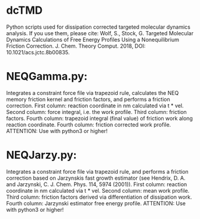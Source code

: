 # dcTMD 

Python scripts used for dissipation corrected targeted molecular dynamics analysis. If you use them, please cite:
Wolf, S., Stock, G. Targeted Molecular Dynamics Calculations of Free Energy Profiles Using a Nonequilibrium Friction Correction. J. Chem. Theory Comput. 2018, DOI: 10.1021/acs.jctc.8b00835.

# NEQGamma.py: 
Integrates a constraint force file via trapezoid rule, calculates the NEQ memory friction kernel and friction factors, and performs a friction correction. First column: reaction coordinate in nm calculated via t * vel. Second column: force integral, i.e. the work profile. Third column: friction factors. Fourth column: trapezoid integral (final value) of friction work along reaction coordinate. Fourth column: friction corrected work profile. ATTENTION: Use with python3 or higher!

# NEQJarzy.py:
Integrates a constraint force file via trapezoid rule, and performs a friction correction based on Jarzynskis fast growth estimator (see Hendrix, D. A. and Jarzynski, C. J. Chem. Phys. 114, 5974 (2001)). First column: reaction coordinate in nm calculated via t * vel. Second column: mean work profile. Third column: friction factors derived via differentiation of dissipation work. Fourth column: Jarzynski estimator free energy profile. ATTENTION: Use with python3 or higher!
